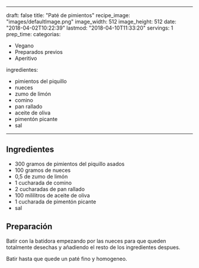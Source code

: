 
---
draft: false
title: "Paté de pimientos"
recipe_image: "images/defaultImage.png"
image_width: 512
image_height: 512
date: "2018-04-02T10:22:39"
lastmod: "2018-04-10T11:33:20"
servings: 1
prep_time: 
categorias:
  - Vegano
  - Preparados previos
  - Aperitivo

ingredientes:
  - pimientos del piquillo
  - nueces
  - zumo de limón
  - comino
  - pan rallado
  - aceite de oliva
  - pimentón picante
  - sal
---

## Ingredientes
- 300 gramos de pimientos del piquillo asados
- 100 gramos de nueces
- 0,5  de zumo de limón
- 1 cucharada de comino
- 2 cucharadas de pan rallado
- 100 mililitros de aceite de oliva
- 1 cucharada de pimentón picante
- sal

## Preparación
Batir con la batidora empezando por las nueces para que queden totalmente desechas y añadiendo el resto de los ingredientes despues.

Batir hasta que quede un paté fino y homogeneo.


